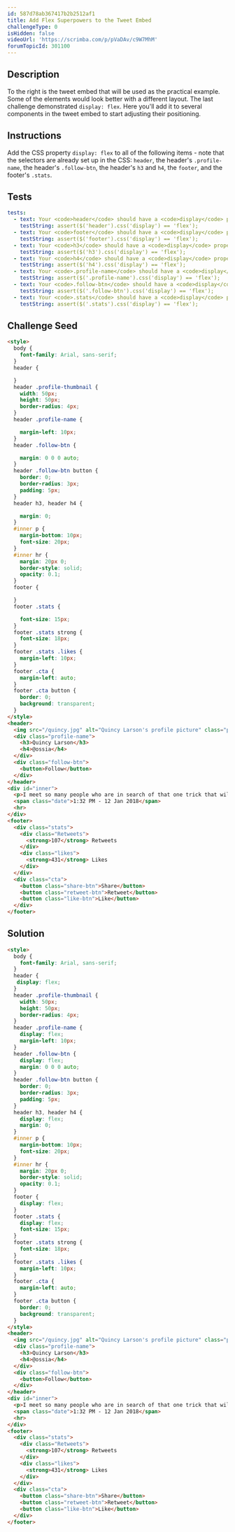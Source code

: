 ```yaml
---
id: 587d78ab367417b2b2512af1
title: Add Flex Superpowers to the Tweet Embed
challengeType: 0
isHidden: false
videoUrl: 'https://scrimba.com/p/pVaDAv/c9W7MhM'
forumTopicId: 301100
---
```


## Description
<section id='description'>
To the right is the tweet embed that will be used as the practical example. Some of the elements would look better with a different layout. The last challenge demonstrated <code>display: flex</code>. Here you'll add it to several components in the tweet embed to start adjusting their positioning.
</section>

## Instructions
<section id='instructions'>
Add the CSS property <code>display: flex</code> to all of the following items - note that the selectors are already set up in the CSS:
<code>header</code>, the header's <code>.profile-name</code>, the header's <code>.follow-btn</code>, the header's <code>h3</code> and <code>h4</code>, the <code>footer</code>, and the footer's <code>.stats</code>.
</section>

## Tests
<section id='tests'>

```yml
tests:
  - text: Your <code>header</code> should have a <code>display</code> property set to <code>flex</code>.
    testString: assert($('header').css('display') == 'flex');
  - text: Your <code>footer</code> should have a <code>display</code> property set to <code>flex</code>.
    testString: assert($('footer').css('display') == 'flex');
  - text: Your <code>h3</code> should have a <code>display</code> property set to <code>flex</code>.
    testString: assert($('h3').css('display') == 'flex');
  - text: Your <code>h4</code> should have a <code>display</code> property set to <code>flex</code>.
    testString: assert($('h4').css('display') == 'flex');
  - text: Your <code>.profile-name</code> should have a <code>display</code> property set to <code>flex</code>.
    testString: assert($('.profile-name').css('display') == 'flex');
  - text: Your <code>.follow-btn</code> should have a <code>display</code> property set to <code>flex</code>.
    testString: assert($('.follow-btn').css('display') == 'flex');
  - text: Your <code>.stats</code> should have a <code>display</code> property set to <code>flex</code>.
    testString: assert($('.stats').css('display') == 'flex');

```

</section>

## Challenge Seed
<section id='challengeSeed'>

<div id='html-seed'>

```html
<style>
  body {
    font-family: Arial, sans-serif;
  }
  header {

  }
  header .profile-thumbnail {
    width: 50px;
    height: 50px;
    border-radius: 4px;
  }
  header .profile-name {

    margin-left: 10px;
  }
  header .follow-btn {

    margin: 0 0 0 auto;
  }
  header .follow-btn button {
    border: 0;
    border-radius: 3px;
    padding: 5px;
  }
  header h3, header h4 {

    margin: 0;
  }
  #inner p {
    margin-bottom: 10px;
    font-size: 20px;
  }
  #inner hr {
    margin: 20px 0;
    border-style: solid;
    opacity: 0.1;
  }
  footer {

  }
  footer .stats {

    font-size: 15px;
  }
  footer .stats strong {
    font-size: 18px;
  }
  footer .stats .likes {
    margin-left: 10px;
  }
  footer .cta {
    margin-left: auto;
  }
  footer .cta button {
    border: 0;
    background: transparent;
  }
</style>
<header>
  <img src="/quincy.jpg" alt="Quincy Larson's profile picture" class="profile-thumbnail">
  <div class="profile-name">
    <h3>Quincy Larson</h3>
    <h4>@ossia</h4>
  </div>
  <div class="follow-btn">
    <button>Follow</button>
  </div>
</header>
<div id="inner">
  <p>I meet so many people who are in search of that one trick that will help them work smart. Even if you work smart, you still have to work hard.</p>
  <span class="date">1:32 PM - 12 Jan 2018</span>
  <hr>
</div>
<footer>
  <div class="stats">
    <div class="Retweets">
      <strong>107</strong> Retweets
    </div>
    <div class="likes">
      <strong>431</strong> Likes
    </div>
  </div>
  <div class="cta">
    <button class="share-btn">Share</button>
    <button class="retweet-btn">Retweet</button>
    <button class="like-btn">Like</button>
  </div>
</footer>
```

</div>



</section>

## Solution
<section id='solution'>

```html
<style>
  body {
    font-family: Arial, sans-serif;
  }
  header {
   display: flex;
  }
  header .profile-thumbnail {
    width: 50px;
    height: 50px;
    border-radius: 4px;
  }
  header .profile-name {
    display: flex;
    margin-left: 10px;
  }
  header .follow-btn {
    display: flex;
    margin: 0 0 0 auto;
  }
  header .follow-btn button {
    border: 0;
    border-radius: 3px;
    padding: 5px;
  }
  header h3, header h4 {
    display: flex;
    margin: 0;
  }
  #inner p {
    margin-bottom: 10px;
    font-size: 20px;
  }
  #inner hr {
    margin: 20px 0;
    border-style: solid;
    opacity: 0.1;
  }
  footer {
    display: flex;
  }
  footer .stats {
    display: flex;
    font-size: 15px;
  }
  footer .stats strong {
    font-size: 18px;
  }
  footer .stats .likes {
    margin-left: 10px;
  }
  footer .cta {
    margin-left: auto;
  }
  footer .cta button {
    border: 0;
    background: transparent;
  }
</style>
<header>
  <img src="/quincy.jpg" alt="Quincy Larson's profile picture" class="profile-thumbnail">
  <div class="profile-name">
    <h3>Quincy Larson</h3>
    <h4>@ossia</h4>
  </div>
  <div class="follow-btn">
    <button>Follow</button>
  </div>
</header>
<div id="inner">
  <p>I meet so many people who are in search of that one trick that will help them work smart. Even if you work smart, you still have to work hard.</p>
  <span class="date">1:32 PM - 12 Jan 2018</span>
  <hr>
</div>
<footer>
  <div class="stats">
    <div class="Retweets">
      <strong>107</strong> Retweets
    </div>
    <div class="likes">
      <strong>431</strong> Likes
    </div>
  </div>
  <div class="cta">
    <button class="share-btn">Share</button>
    <button class="retweet-btn">Retweet</button>
    <button class="like-btn">Like</button>
  </div>
</footer>
```

</section>
